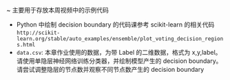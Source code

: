 ~ 主要用于存放本周视频中的示例代码 

- Python 中绘制 decision boundary 的代码课参考 scikit-learn 的相关代码 `http://scikit-learn.org/stable/auto_examples/ensemble/plot_voting_decision_regions.html`
- `data.csv`: 本章作业使用的数据，为带 Label 的二维数据，格式为 x,y,label。请使用单隐层神经网络训练分类器，并绘制模型产生的 decision boundary。请尝试调整隐层的节点数并观察不同节点数产生的 decision boundary

